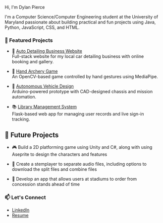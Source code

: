 Hi, I'm Dylan Pierce

I'm a Computer Science/Computer Engineering student at the University of Maryland passionate about building practical and fun projects using Java, Python, JavaScript, CSS, and HTML.

### 🌟 Featured Projects

- 🚗 [Auto Detailing Business Website](https://github.com/DylanPierce15/car-detailing-website)  
  Full-stack website for my local car detailing business with online booking and gallery.
  
- 🏹 [Hand Archery Game](https://github.com/DylanPierce15/hand-archery)  
  An OpenCV-based game controlled by hand gestures using MediaPipe.

- 🤖 [Autonomous Vehicle Design](https://github.com/DylanPierce15/autononomous-vehicle-design)  
  Arduino-powered prototype with CAD-designed chassis and mission automation.

- 📚 [Library Management System](https://github.com/DylanPierce15/library-database)  
  Flask-based web app for managing user records and live sign-in tracking.

## 🚧 Future Projects

- 🎮 Build a 2D platforming game using Unity and C#, along with using Aseprite to design the characters and features

- 🤖 Create a stemplayer to separate audio files, including options to download the split files and combine files

- 🍔 Develop an app that allows users at stadiums to order from concession stands ahead of time 

### 📫 Let's Connect
- [LinkedIn](https://www.linkedin.com/in/dylan-pierce-2466a328b)
- [Resume](https://drive.google.com/file/d/1FQuj-WaF7pz6QeHBfgMfQZF89f-_EmjZ/view?usp=sharing)
